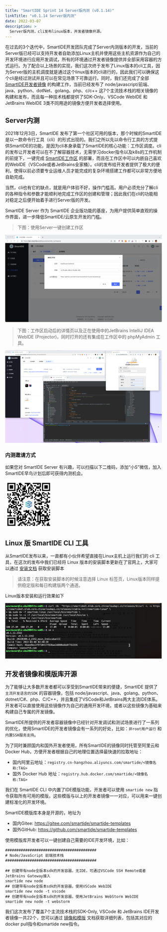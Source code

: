 ```yaml
---
title: "SmartIDE Sprint 14 Server版内测 (v0.1.14)"
linkTitle: "v0.1.14 Server版内测"
date: 2022-03-07
description: >
  Server版内测，cli发布linux版本，开发者镜像开源。
---
```


在过去的3个迭代中，SmartIDE开发团队完成了Server内测版本的开发，当前的Server版已经可以支持开发者自助添加Linux主机并使用这些主机资源作为自己的开发环境进行应用开发调试，所有的环境通过开发者镜像提供并全部采用容器的方式运行。为了配合以上场景的实现，我们这次终于发布了Linux版本的cli工具，因为Server版的主机调度就是通过这个linux版本的cli进行的，因此我们可以确保这个cli是经过测试并且可以在常见场景下可靠运行。同时，我们还完成了全部 [SmartIDE开发者镜像](/zh/docs/templates/) 的构建工作，当前已经发布了 node/javascript/前端、java、python、dotNet、golang、php、c/c++ 这7个主流技术栈的相关镜像的构建和发布，而且每一种技术栈都提供了SDK-Only、VSCode WebIDE 和 JetBrains WebIDE 3类不同用途的镜像方便开发者选择使用。

## Server内测

2021年12月3日，SmartIDE 发布了第一个社区可用的版本，那个时候的SmartIDE是以一款命令行工具（cli）的形式出现的。我们之所以先以命令行工具的方式提供SmartIDE的功能，是因为cli本身承载了SmartIDE的核心功能：工作区调度。cli的发布让开发者可以在不了解容器技术，无需学习docker指令以及k8s的工作机制的前提下，一键完成 [SmartIDE工作区](/zh/docs/overview/remote-workspace/) 的部署，而且在工作区中可以内嵌自己喜欢的WebIDE（VSCode或者JetBrains全家桶）。cli的发布给开发者提供了极大的便利，使得以前必须要专业运维人员才能完成的复杂环境搭建工作都可以非常方便地自助完成。

当然，cli也有它的缺点，就是用户体验不好，操作门槛高。用户必须充分了解cli的各种指令和参数才能顺利地完成工作区的创建和管理；因此我们在cli的功能相对稳定之后便开始着手进行Server版的开发。

SmartIDE Server 作为 SmartIDE 企业版功能的基座，为用户提供简单直观的操作界面，进一步降低SmartIDE/云原生开发的门槛。

> 下图：使用Server一键创建工作区

![](images/create_workspace.png)

> 下图：工作区启动后的详情页以及正在使用中的JetBrains IntelliJ IDEA WebIDE (Projector)，同时打开的还有集成在工作区中的 phpMyAdmin 工具。

![](images/workspace-details.png)

### 内测邀请方式

如果您对 SmartIDE Server 有兴趣，可以扫描以下二维码，添加“小S”微信，加入SmartIDE早鸟计划后即可获得内测机会。

<img src="images/smartide-s-qrcode.png" width="150px">

## Linux 版 SmartIDE CLI 工具

从SmartIDE发布以来，一直都有小伙伴希望直接在Linux主机上运行我们的 cli 工具，在这次的发布中我们已经将 Linux 版本的安装脚本更新在了官网上，大家可以通过 [安装文档](/zh/docs/install/) 获取安装脚本

> 请注意：在获取安装脚本的时候注意选择 Linux 标签页，Linux版本同样提供稳定版和每日构建版两个通道。

Linux版本安装和运行效果如下

![](images/cli-linux.png)

## 开发者镜像和模版库开源

为了能够让大多数开发者都可以享受到SmartIDE带来的便捷，SmartIDE 提供了 `主流开发语言的SDK` 的容器镜像，包括 node/javascript、java、golang、python、dotnet/C#、php、C/C++，并且集成了VSCode和JetBrains两大主流IDE体系。开发者可以直接使用这些镜像作为自己的通用开发环境，或者以这些镜像为基础来构建自己专属的开发镜像。

SmartIDE所提供的开发者容器镜像中已经针对开发调试和测试场景进行了一系列的优化，使用SmartIDE的开发者镜像会有一系列的好处，比如：`非root用户运行` 和 `内置SSH服务支持`。

为了同时兼顾国内和国外开发者使用，所有SmartIDE的镜像同时托管至阿里云和Docker Hub，方便开发者根据自己的地理位置选择最快速的拉取地址：

- 国内阿里云地址：`registry.cn-hangzhou.aliyuncs.com/smartide/<镜像名称:TAG>`
- 国外 Docker Hub 地址：`registry.hub.docker.com/smartide/<镜像名称:TAG>`

我们在 SmartIDE CLI 中内置了IDE模版功能，开发者可以使用 `smartide new` 指令获取所有可用的模版，这些模版与以上的开发者镜像一一对应，可以用来一键创建标准化的开发环境。

SmartIDE模版库本身是开源的，地址为

- 国内Gitee: https://gitee.com/smartide/smartide-templates
- 国外GitHub: https://github.com/smartide/smartide-templates

使用模版库开发者可以一键创建自己需要的IDE开发环境，比如：


```shell
#########################################
# Node/JavaScript 前端技术栈
#########################################

## 创建带有node全版本sdk的开发容器，无IDE，可通过VSCode SSH Remote或者JetBrains Gateway接入
smartide new node
## 创建带有node全版本sdk的开发容器，使用VSCode WebIDE
smartide new node -t vscode
## 创建带有node全版本sdk的开发容器，使用JetBrains WebStorm WebIDE
smartide new node -t webstorm
```

我们这次发布了覆盖7个主流技术栈的SDK-Only, VSCode 和 JetBrains IDE开发者镜像一共22个，您可以通过 [镜像和模版](/zh/docs/templates/) 文档获取详细列表，包括其对应的 docker pull指令和smartide new指令。








